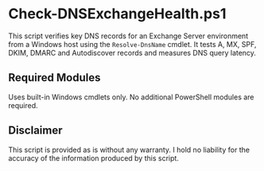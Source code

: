 # Check-DNSExchangeHealth.ps1

This script verifies key DNS records for an Exchange Server environment from a Windows host using the `Resolve-DnsName` cmdlet. It tests A, MX, SPF, DKIM, DMARC and Autodiscover records and measures DNS query latency.

## Required Modules

Uses built-in Windows cmdlets only. No additional PowerShell modules are required.

## Disclaimer

This script is provided as is without any warranty. I hold no liability for the accuracy of the information produced by this script.
